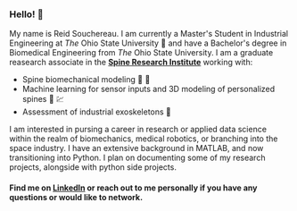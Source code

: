 ### Hello! 👋
My name is Reid Souchereau. I am currently a Master's Student in Industrial Engineering at _The_ Ohio State University :chestnut: and have a Bachelor's degree in Biomedical Engineering from _The_ Ohio State University. I am a graduate reasearch associate in the 
__[Spine Research Institute](https://spine.osu.edu/)__ working with:

  - Spine biomechanical modeling :runner: :nut_and_bolt:
  - Machine learning for sensor inputs and 3D modeling of personalized spines :electric_plug: :chart:
  - Assessment of industrial exoskeletons :construction_worker: 
  
I am interested in pursing a career in research or applied data science within the realm of biomechanics, medical robotics, or branching into the space industry. I have an extensive background in MATLAB, and now transitioning into Python. I plan on documenting some of my research projects, alongside with python side projects.

#### Find me on [LinkedIn](https://www.linkedin.com/in/reid-souchereau-444414151/) or reach out to me personally if you have any questions or would like to network.
